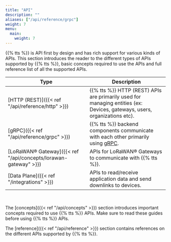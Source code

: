 ```yaml
---
title: "API"
description: ""
aliases: ["/api/reference/grpc"]
weight: 7
menu:
  main:
    weight: 7
---
```


{{% tts %}} is API first by design and has rich support for various kinds of APIs. This section introduces the reader to the different types of APIs supported by {{% tts %}}, basic concepts required to use the APIs and full reference list of all the supported APIs.

<!-- more -->

<div class="fixed-table table-api">

| Type                                                            | Description                                                                                                              |
| --------------------------------------------------------------- | ------------------------------------------------------------------------------------------------------------------------ |
| [HTTP (REST)]({{< ref "/api/reference/http" >}})                | {{% tts %}} HTTP (REST) APIs are primarily used for managing entities (ex: Devices, gateways, users, organizations etc). |
| [gRPC]({{< ref "/api/reference/grpc" >}})                       | {{% tts %}} backend components communicate with each other primarily using [gRPC](https://grpc.io/).                     |
| [LoRaWAN® Gateway]({{< ref "/api/concepts/lorawan-gateway" >}}) | APIs for LoRaWAN® Gateways to communicate with {{% tts %}}.                                                              |
| [Data Plane]({{< ref "/integrations" >}})                       | APIs to read/receive application data and send downlinks to devices.                                                     |

</div>

<br/>

The [concepts]({{< ref "/api/concepts" >}}) section introduces important concepts required to use {{% tts %}} APIs. Make sure to read these guides before using {{% tts %}} APIs.

The [reference]({{< ref "/api/reference" >}}) section contains references on the different APIs supported by {{% tts %}}.
